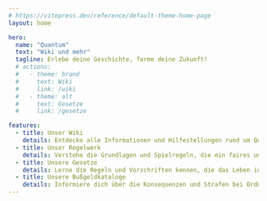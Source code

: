 ```yaml
---
# https://vitepress.dev/reference/default-theme-home-page
layout: home

hero:
  name: "Quantum"
  text: "Wiki und mehr"
  tagline: Erlebe deine Geschichte, forme deine Zukunft!
  # actions:
  #   - theme: brand
  #     text: Wiki
  #     link: /wiki
  #   - theme: alt
  #     text: Gesetze
  #     link: /gesetze

features:
  - title: Unser Wiki
    details: Entdecke alle Informationen und Hilfestellungen rund um Quantum.
  - title: Unser Regelwerk
    details: Verstehe die Grundlagen und Spielregeln, die ein faires und spannendes Spielerlebnis garantieren.
  - title: Unsere Gesetze
    details: Lerne die Regeln und Vorschriften kennen, die das Leben in Quantum leiten.
  - title: Unsere Bußgeldkataloge
    details: Informiere dich über die Konsequenzen und Strafen bei Ordnungswidrigkeiten und Straftaten.
---
```


